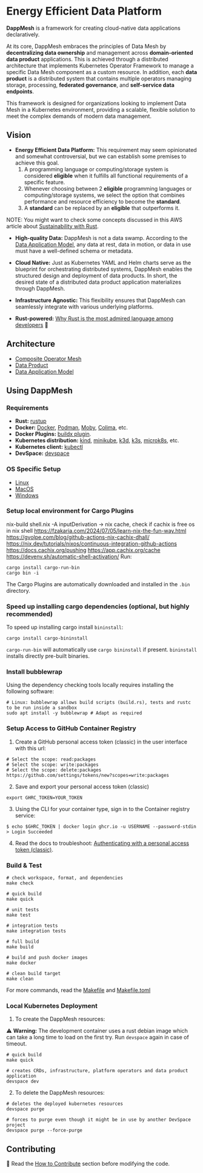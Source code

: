 # Energy Efficient Data Platform

**DappMesh** is a framework for creating cloud-native data applications declaratively.

At its core, DappMesh embraces the principles of Data Mesh by **decentralizing data ownership** and management across **domain-oriented data product** applications.
This is achieved through a distributed architecture that implements Kubernetes Operator Framework to manage a specific Data Mesh component as a custom resource.
In addition, each **data product** is a distributed system that contains multiple operators managing storage, processing, **federated governance**, and **self-service data endpoints**.

This framework is designed for organizations looking to implement Data Mesh in a Kubernetes environment, providing a scalable, flexible solution to meet the complex demands of modern data management.

## Vision

- **Energy Efficient Data Platform:** This requirement may seem opinionated and somewhat controversial, but we can establish some premises to achieve this goal.
  1. A programming language or computing/storage system is considered **eligible** when it fulfills all functional requirements of a specific feature.
  2. Whenever choosing between 2 **eligible** programming languages or computing/storage systems, we select the option that combines performance and resource efficiency to become the **standard**.
  3. A **standard** can be replaced by an **eligible** that outperforms it.

NOTE: You might want to check some concepts discussed in this AWS article about [Sustainability with Rust](https://aws.amazon.com/blogs/opensource/sustainability-with-rust).


- **High-quality Data:** DappMesh is not a data swamp. According to the [Data Application Model](./docs/architecture/application-model.md), any data at rest, data in motion, or data in use must have a well-defined schema or metadata.


- **Cloud Native:** Just as Kubernetes YAML and Helm charts serve as the blueprint for orchestrating distributed systems, DappMesh enables the structured design and deployment of data products.
  In short, the desired state of a distributed data product application materializes through DappMesh.


- **Infrastructure Agnostic:** This flexibility ensures that DappMesh can seamlessly integrate with various underlying platforms.


- **Rust-powered:** [Why Rust is the most admired language among developers](https://github.blog/2023-08-30-why-rust-is-the-most-admired-language-among-developers/) :green_heart:

## Architecture

- [Composite Operator Mesh](docs/architecture/operator-mesh.md)
- [Data Product](docs/architecture/data-product.md)
- [Data Application Model](docs/architecture/application-model.md)

## Using DappMesh

### Requirements

- **Rust:** [rustup](https://rustup.rs/)
- **Docker:** [Docker](https://www.docker.com/products/docker-desktop), [Podman](https://podman.io/getting-started/installation), [Moby](https://mobyproject.org/), [Colima](https://github.com/abiosoft/colima), etc.
- **Docker Plugins:** [buildx plugin](https://github.com/docker/buildx).
- **Kubernetes distribution:** [kind](https://kind.sigs.k8s.io/), [minikube](https://minikube.sigs.k8s.io/docs/), [k3d](https://k3d.io/), [k3s](https://k3s.io/), [microk8s](https://microk8s.io/), etc.
- **Kubernetes client:** [kubectl](https://kubernetes.io/docs/tasks/tools/install-kubectl/)
- **DevSpace:** [devspace](https://www.devspace.sh/docs/getting-started/installation)

### OS Specific Setup

- [Linux](docs/setup/linux.md)
- [MacOS](docs/setup/macos.md)
- [Windows](docs/setup/windows.md)

### Setup local environment for Cargo Plugins
nix-build shell.nix -A inputDerivation -> nix cache, check if cachix is free
os in nix shell https://fzakaria.com/2024/07/05/learn-nix-the-fun-way.html
https://gvolpe.com/blog/github-actions-nix-cachix-dhall/
https://nix.dev/tutorials/nixos/continuous-integration-github-actions
https://docs.cachix.org/pushing
https://app.cachix.org/cache
https://devenv.sh/automatic-shell-activation/
Run:
```shell
cargo install cargo-run-bin
cargo bin -i 
```
The Cargo Plugins are automatically downloaded and installed in the `.bin` directory.

### Speed up installing cargo dependencies (optional, but highly recommended)
To speed up installing cargo install `bininstall`:
```shell
cargo install cargo-bininstall
```
`cargo-run-bin` will automatically use `cargo bininstall` if present. `bininstall` installs directly pre-built binaries.

### Install bubblewrap

Using the dependency checking tools locally requires installing the following software:
```shell
# Linux: bubblewrap allows build scripts (build.rs), tests and rustc to be run inside a sandbox
sudo apt install -y bubblewrap # Adapt as required
```

### Setup Access to GitHub Container Registry

1. Create a GitHub personal access token (classic) in the user interface with this url:

```shell
# Select the scope: read:packages
# Select the scope: write:packages
# Select the scope: delete:packages
https://github.com/settings/tokens/new?scopes=write:packages
```

2. Save and export your personal access token (classic)

```shell
export GHRC_TOKEN=YOUR_TOKEN
```

3. Using the CLI for your container type, sign in to the Container registry service:

```shell
$ echo $GHRC_TOKEN | docker login ghcr.io -u USERNAME --password-stdin
> Login Succeeded
```

4. Read the docs to troubleshoot: [Authenticating with a personal access token (classic)](https://docs.github.com/en/packages/working-with-a-github-packages-registry/working-with-the-container-registry#authenticating-with-a-personal-access-token-classic).

### Build & Test

```console
# check workspace, format, and dependencies
make check

# quick build
make quick

# unit tests
make test

# integration tests
make integration tests

# full build
make build

# build and push docker images
make docker

# clean build target
make clean
```
For more commands, read the [Makefile](./Makefile) and [Makefile.toml](./Makefile.toml)

### Local Kubernetes Deployment

1. To create the DappMesh resources:

:warning: **Warning:** The development container uses a rust debian image which can take a long time to load on the first try. Run ```devspace``` again in case of timeout.

```shell
# quick build 
make quick

# creates CRDs, infrastructure, platform operators and data product application
devspace dev
```

2. To delete the DappMesh resources: 

```shell
# deletes the deployed kubernetes resources
devspace purge

# forces to purge even though it might be in use by another DevSpace project
devspace purge --force-purge
```

## Contributing

:triangular_flag_on_post: Read the [How to Contribute](./CONTRIBUTING.md) section before modifying the code.
